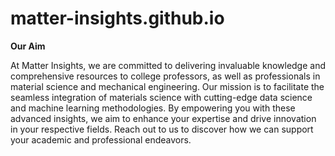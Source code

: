 # matter-insights.github.io

**Our Aim**

At Matter Insights, we are committed to delivering invaluable knowledge and comprehensive resources to college professors, as well as professionals in material science and mechanical engineering. Our mission is to facilitate the seamless integration of materials science with cutting-edge data science and machine learning methodologies. By empowering you with these advanced insights, we aim to enhance your expertise and drive innovation in your respective fields. Reach out to us to discover how we can support your academic and professional endeavors.

